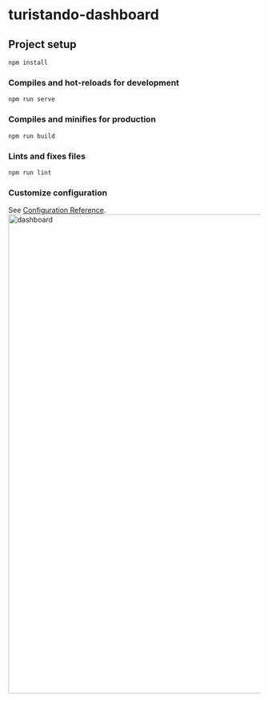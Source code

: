 # turistando-dashboard

## Project setup
```
npm install
```

### Compiles and hot-reloads for development
```
npm run serve
```

### Compiles and minifies for production
```
npm run build
```

### Lints and fixes files
```
npm run lint
```

### Customize configuration
See [Configuration Reference](https://cli.vuejs.org/config/).
<img width="958" alt="dashboard" src="https://user-images.githubusercontent.com/48073374/137660190-900e46cb-318b-4262-94dc-ebfc96258b22.png">

